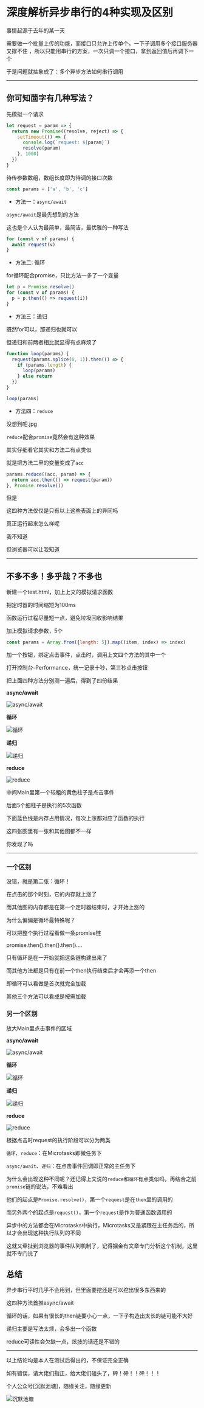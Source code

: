 # 深度解析异步串行的4种实现及区别

事情起源于去年的某一天

需要做一个批量上传的功能，而接口只允许上传单个，一下子调用多个接口服务器又撑不住
，所以只能用串行的方案，一次只调一个接口，拿到返回值后再调下一个

于是问题就抽象成了：多个异步方法如何串行调用

---

## 你可知茴字有几种写法？

先模拟一个请求

```js
let request = param => {
  return new Promise((resolve, reject) => {
    setTimeout(() => {
      console.log(`request: ${param}`)
      resolve(param)
    }, 1000)
  })
}
```

待传参数数组，数组长度即为待调的接口次数

```js
const params = ['a', 'b', 'c']
```

* 方法一：`async/await`

`async/await`是最先想到的方法

这也是个人认为最简单，最简洁，最优雅的一种写法

```js
for (const v of params) {
  await request(v)
}
```

* 方法二: 循环

for循环配合promise，只比方法一多了一个变量

```js
let p = Promise.resolve()
for (const v of params) {
  p = p.then(() => request(i))
}
```

* 方法三：递归

既然for可以，那递归也就可以

但递归和前两者相比就显得有点麻烦了

```js
function loop(params) {
  request(params.splice(0, 1)).then(() => {
    if (params.length) {
      loop(params)
    } else return
  })
}

loop(params)
```

* 方法四：`reduce`

没想到吧.jpg

`reduce`配合`promise`竟然会有这种效果

其实仔细看它其实和方法二有点类似

就是把方法二里的变量变成了`acc`

```js
params.reduce((acc, param) => {
  return acc.then(() => request(param)) 
}, Promise.resolve())
```

但是

这四种方法仅仅是只有以上这些表面上的异同吗

真正运行起来怎么样呢

我不知道

但浏览器可以让我知道

---

## 不多不多！多乎哉？不多也

新建一个test.html，加上上文的模拟请求函数

把定时器的时间缩短为100ms

函数运行过程尽量短一点，避免垃圾回收影响结果

加上模拟请求参数，5个

```js
const params = Array.from({length: 5}).map((item, index) => index)
```

加一个按钮，绑定点击事件，点击时，调用上文四个方法的其中一个

打开控制台-Performance，统一记录十秒，第三秒点击按钮

把上面四种方法分别测一遍后，得到了四份结果

**async/await**

![async/await](https://user-gold-cdn.xitu.io/2019/7/25/16c298a2722f526f?w=1365&h=398&f=png&s=24033)

**循环**

![循环](https://user-gold-cdn.xitu.io/2019/7/25/16c298d4b7c895ca?w=1365&h=399&f=png&s=27645)

**递归**

![递归](https://user-gold-cdn.xitu.io/2019/7/25/16c298e89cb660c8?w=1365&h=394&f=png&s=24099)

**reduce**

![reduce](https://user-gold-cdn.xitu.io/2019/7/25/16c298f13c65f393?w=1364&h=388&f=png&s=23506)

中间Main里第一个较粗的黄色柱子是点击事件

后面5个细柱子是执行的5次函数

下面蓝色线是内存占用情况，每次上涨都对应了函数的执行

这四张图里有一张和其他图都不一样

你发现了吗

---

### 一个区别

没错，就是第二张：循环！

在点击的那个时刻，它的内存就上涨了

而其他图的内存都是在第一个定时器结束时，才开始上涨的

为什么偏偏是循环最特殊呢？

可以把整个执行过程看做一条promise链

promise.then().then().then()....

只有循环是在一开始就把这条链构建出来了

而其他方法都是只有在前一个then执行结束后才会再添一个then

即循环可以看做是首次就完全加载

其他三个方法可以看成是按需加载

### 另一个区别

放大Main里点击事件的区域

**async/await**

![async/await](https://user-gold-cdn.xitu.io/2019/7/25/16c2992ab7da0c18?w=1354&h=157&f=png&s=8401)

**循环**

![循环](https://user-gold-cdn.xitu.io/2019/7/25/16c2992dee737631?w=1363&h=165&f=png&s=9333)

**递归**

![递归](https://user-gold-cdn.xitu.io/2019/7/25/16c299306377cd4e?w=1356&h=161&f=png&s=7904)

**reduce**

![reduce](https://user-gold-cdn.xitu.io/2019/7/25/16c299323efe40bf?w=1351&h=170&f=png&s=10836)

根据点击时request的执行阶段可以分为两类

`循环`、`reduce`：在Microtasks即微任务下

`async/await`、`递归`：在点击事件回调即正常的主任务下

为什么会出现这种不同呢？还记得上文说的`reduce`和`循环`有点类似吗，再结合之前`promise`链的说法，不难看出

他们的起点是`Promise.resolve()`，第一个`request`是在`then`里的调用的

而另外两个的起点是`request()`，第一个`request`是作为普通函数调用的

异步中的方法都会在Microtasks中执行，Microtasks又是紧跟在主任务后的，所以才会出现这种执行队列的不同

这就又牵扯到浏览器的事件队列机制了，记得掘金有文章专门分析这个机制，这里就不专门说了

## 总结

异步串行平时几乎不会用到，但里面要挖还是可以挖出很多东西来的

这四种方法首推async/await

循环的话，如果有很长的then链要小心一点，一下子构造出太长的链可能不大好

递归主要是写法太烦，会多出一个函数

reduce可读性会欠缺一点，炫技的话还是不错的

---

以上结论均是本人在测试后得出的，不保证完全正确

如有错误，请大佬们指正，给大佬们磕头了，砰！砰！！砰！！！

个人公众号[沉默池塘]，随缘关注，随缘更新

![沉默池塘](https://user-gold-cdn.xitu.io/2019/7/25/16c299f469031fe9?w=258&h=258&f=jpeg&s=27683)


